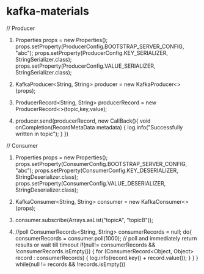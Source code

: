 # kafka-materials

// Producer

1. Properties props = new Properties();
   props.setProperty(ProducerConfig.BOOTSTRAP_SERVER_CONFIG, "abc");
   props.setProperty(ProducerConfig.KEY_SERIALIZER, StringSerializer.class);
   props.setProperty(ProducerConfig.VALUE_SERIALIZER, StringSerializer.class);

2. KafkaProducer<String, String> producer = new KafkaProducer<>(props);

3. ProducerRecord<String, String> producerRecord = new ProducerRecord<>(topic,key,value);

4. producer.send(producerRecord, new CallBack(){
	   void onCompletion(RecordMetaData metadata) {
		  log.info("Successfully written in topic");
		  }
	   })
	


// Consumer

1. Properties props = new Properties();
   props.setProperty(ConsumerConfig.BOOTSTRAP_SERVER_CONFIG, "abc");
   props.setProperty(ConsumerConfig.KEY_DESERIALIZER, StringDeserializer.class);
   props.setProperty(ConsumerConfig.VALUE_DESERIALIZER, StringDeserializer.class);
   
2. KafkaConsumer<String, String> consumer = new KafkaConsumer<>(props);

3. consumer.subscribe(Arrays.asList("topicA", "topicB"));

4. //poll
   ConsumerRecords<String, String> consumerRecords = null;
   do{
	  consumerRecords = consumer.poll(1000); // poll and immediately return results or wait till timeout
	  if(null!= consumerRecords && !consumerRecords.isEmpty()) {
		  for (ConsumerRecord<Object, Object> record : consumerRecords) {
			  log.info(record.key() + record.value());
			  }
		  }
	} while(null != records && !records.isEmpty())
